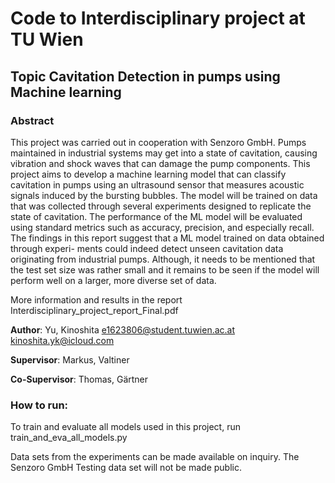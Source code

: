 # Code to Interdisciplinary project at TU Wien



## Topic Cavitation Detection in pumps using Machine learning

### Abstract

This project was carried out in cooperation with Senzoro GmbH.
Pumps maintained in industrial systems may get into a state of cavitation, causing vibration
and shock waves that can damage the pump components.
This project aims to develop a machine learning model that can classify cavitation in pumps
using an ultrasound sensor that measures acoustic signals induced by the bursting bubbles.
The model will be trained on data that was collected through several experiments designed
to replicate the state of cavitation. The performance of the ML model will be evaluated using
standard metrics such as accuracy, precision, and especially recall.
The findings in this report suggest that a ML model trained on data obtained through experi-
ments could indeed detect unseen cavitation data originating from industrial pumps. Although,
it needs to be mentioned that the test set size was rather small and it remains to be seen if the
model will perform well on a larger, more diverse set of data.


More information and results in the report Interdisciplinary_project_report_Final.pdf




**Author**: Yu, Kinoshita
e1623806@student.tuwien.ac.at
kinoshita.yk@icloud.com

**Supervisor**: Markus, Valtiner

**Co-Supervisor**: Thomas, Gärtner


### How to run:

To train and evaluate all models used in this project, run train_and_eva_all_models.py

Data sets from the experiments can be made available on inquiry.
The Senzoro GmbH Testing data set will not be made public.